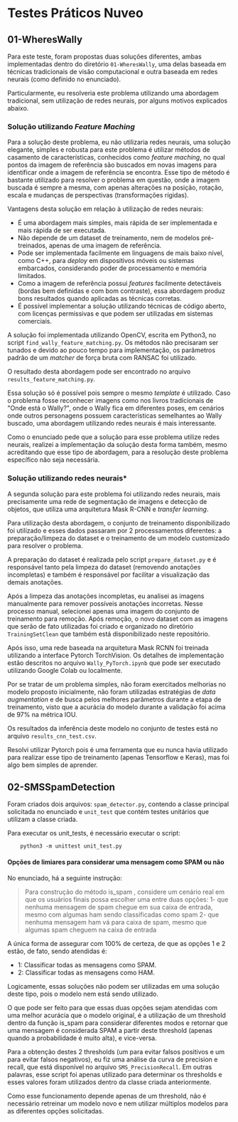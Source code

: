 # Testes Práticos Nuveo

## 01-WheresWally

Para este teste, foram propostas duas soluções diferentes, ambas implementadas dentro do diretório `01-WheresWally`, uma delas baseada em técnicas tradicionais de visão computacional e outra baseada em redes neurais (como definido no enunciado).

Particularmente, eu resolveria este problema utilizando uma abordagem tradicional, sem utilização de redes neurais, por alguns motivos explicados abaixo.

### Solução utilizando *Feature Maching*

Para a solução deste problema, eu não utilizaria redes neurais, uma solução elegante, simples e robusta para este problema é utilizar métodos de casamento de características, conhecidos como *feature maching*, no qual pontos da imagem de referência são buscados em novas imagens para identificar onde a imagem de referência se encontra. Esse tipo de método é bastante utilizado para resolver o problema em questão, onde a imagem buscada é sempre a mesma, com apenas alterações na posição, rotação, escala e mudanças de perspectivas (transformações rígidas).

Vantagens desta solução em relação à utilização de redes neurais:
- É uma abordagem mais simples, mais rápida de ser implementada e mais rápida de ser executada.
- Não depende de um dataset de treinamento, nem de modelos pré-treinados, apenas de uma imagem de referência.
- Pode ser implementada facilmente em linguagens de mais baixo nível, como C++, para *deploy* em dispositivos móveis ou sistemas embarcados, considerando poder de processamento e memória limitados.
- Como a imagem de referência possui *features* facilmente detectáveis (bordas bem definidas e com bom contraste), essa abordagem produz bons resultados quando aplicadas as técnicas corretas.
- É possível implementar a solução utilizando técnicas de código aberto, com licenças permissivas e que podem ser utilizadas em sistemas comerciais.

A solução foi implementada utilizando OpenCV, escrita em Python3, no script `find_wally_feature_matching.py`. Os métodos não precisaram ser tunados e devido ao pouco tempo para implementação, os parâmetros padrão de um *matcher* de força bruta com RANSAC foi utilizado.

O resultado desta abordagem pode ser encontrado no arquivo `results_feature_matching.py`.

Essa solução só é possível pois sempre o mesmo *template* é utilizado. Caso o problema fosse reconhecer imagens como nos livros tradicionais de "Onde está o Wally?", onde o Wally fica em diferentes poses, em cenários onde outros personagens possuem características semelhantes ao Wally buscado, uma abordagem utilizando redes neurais é mais interessante.

Como o enunciado pede que a solução para esse problema utilize redes neurais, realizei a implementação da solução desta forma também, mesmo acreditando que esse tipo de abordagem, para a resolução deste problema específico não seja necessária.

### Solução utilizando redes neurais*

A segunda solução para este problema foi utilizando redes neurais, mais precisamente uma rede de segmentação de imagens e detecção de objetos, que utiliza uma arquitetura Mask R-CNN e *transfer learning*.

Para utilização desta abordagem, o conjunto de treinamento disponibilizado foi utilizado e esses dados passaram por 2 processamentos diferentes: a preparação/limpeza do dataset e o treinamento de um modelo customizado para resolver o problema.

A preparação do dataset é realizada pelo script `prepare_dataset.py` e é responsável tanto pela limpeza do dataset (removendo anotações incompletas) e também é responsável por facilitar a visualização das demais anotações.

Após a limpeza das anotações incompletas, eu analisei as imagens manualmente para remover possíveis anotações incorretas. Nesse processo manual, selecionei apenas uma imagem do conjunto de treinamento para remoção. Após remoção, o novo dataset com as imagens que serão de fato utilizadas foi criado e organizado no diretório `TrainingSetClean` que também está disponibilizado neste repositório.

Após isso, uma rede baseada na arquitetura Mask RCNN foi treinada utilizando a interface Pytorch TorchVision. Os detalhes de implementação estão descritos no arquivo `Wally_PyTorch.ipynb` que pode ser executado utilizando Google Colab ou localmente.

Por se tratar de um problema simples, não foram exercitados melhorias no modelo proposto inicialmente, não foram utilizadas estratégias de *data augmentation* e de busca pelos melhores parâmetros durante a etapa de treinamento, visto que a acurácia do modelo durante a validação foi acima de 97% na métrica IOU.

Os resultados da inferência deste modelo no conjunto de testes está no arquivo `results_cnn_test.csv`.

Resolvi utilizar Pytorch pois é uma ferramenta que eu nunca havia utilizado para realizar esse tipo de treinamento (apenas Tensorflow e Keras), mas foi algo bem simples de aprender.

## 02-SMSSpamDetection

Foram criados dois arquivos: `spam_detector.py`, contendo a classe principal solicitada no enunciado e `unit_test` que contém testes unitários que utilizam a classe criada.

Para executar os unit_tests, é necessário executar o script:
```
    python3 -m unittest unit_test.py
```

#### Opções de limiares para considerar uma mensagem como SPAM ou não

No enunciado, há a seguinte instrução:

> Para construção do método is_spam , considere um cenário real em que os usuários finais possa escolher uma entre duas opções:
1- que nenhuma mensagem de spam chegue em sua caixa de entrada, mesmo com algumas ham sendo classificadas como spam
2- que nenhuma mensagem ham vá para caixa de spam, mesmo que algumas spam cheguem na caixa de entrada

A única forma de assegurar com 100% de certeza, de que as opções 1 e 2 estão, de fato, sendo atendidas é:
- 1: Classificar todas as mensagens como SPAM.
- 2: Classificar todas as mensagens como HAM.

Logicamente, essas soluções não podem ser utilizadas em uma solução deste tipo, pois o modelo nem está sendo utilizado.

O que pode ser feito para que essas duas opções sejam atendidas com uma melhor acurácia que o modelo original, é a utilização de um threshold dentro da função is_spam para considerar diferentes modos e retornar que uma mensagem é considerada SPAM a partir deste threshold (apenas quando a probabilidade é muito alta), e vice-versa.

Para a obtenção destes 2 thresholds (um para evitar falsos positivos e um para evitar falsos negativos), eu fiz uma análise da curva de precision e recall, que está disponível no arquivo `SMS_PrecisionRecall`. Em outras palavras, esse script foi apenas utilizado para determinar os thresholds e esses valores foram utilizados dentro da classe criada anteriormente.

Como esse funcionamento depende apenas de um threshold, não é necessário retreinar um modelo novo e nem utilizar múltiplos modelos para as diferentes opções solicitadas.
